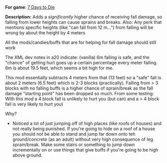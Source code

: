 **For game**: [7 Days to Die](https://7daystodie.com)

**Description:**
Adds a *significantly* higher chance of receiving fall damage, so falling from lower heights can cause sprains and breaks.
Also: Any perk that mentions specific heights (like "can fall from 12 m...") from falling will be wrong by about the height by 4 meters

All the mods/candies/buffs that are for helping for fall damage should still work


The XML dev notes in a20 indicate: 
(vanilla) 6m falling is safe, and the "chance" of getting hurt goes up a certain percentage every meter falling.
6m is about 19.5 feet, which seems a bit high for me.

This mod essentially subtracts 4 meters from that (13 feet) so a "safe" fall is about 2 meters (6.5 feet) which is 2-3 blocks (practically).
Falling from > 3 blocks with no falling buffs is a higher chance of sprain/break as the fall damage "starting point" has been dropped so much.
From some testing: With this mod a 4 block fall is unlikely to hurt you (but can) and a > 4 block fall is very likely to hurt you)

Why?
- Noticed a lot of just jumping off of high places (like roofs of houses) and not really being punished.  If you're going to hide on a roof of a house
you should not be able to stand and jump far down onto teh ground/concrete (as an adult) without very high consequence of leg sprain/break. 
Make some stairs or something to jump down incrementally on or use things that give buffs if you're going to be high above ground.
